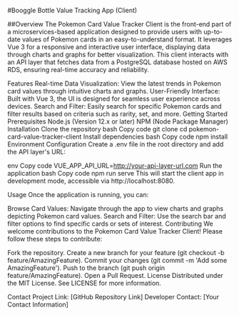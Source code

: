 #Booggle Bottle Value Tracking App (Client)

##Overview
The Pokemon Card Value Tracker Client is the front-end part of a microservices-based application designed to provide users with up-to-date values of Pokemon cards in an easy-to-understand format. It leverages Vue 3 for a responsive and interactive user interface, displaying data through charts and graphs for better visualization. This client interacts with an API layer that fetches data from a PostgreSQL database hosted on AWS RDS, ensuring real-time accuracy and reliability.

Features
Real-time Data Visualization: View the latest trends in Pokemon card values through intuitive charts and graphs.
User-Friendly Interface: Built with Vue 3, the UI is designed for seamless user experience across devices.
Search and Filter: Easily search for specific Pokemon cards and filter results based on criteria such as rarity, set, and more.
Getting Started
Prerequisites
Node.js (Version 12.x or later)
NPM (Node Package Manager)
Installation
Clone the repository
bash
Copy code
git clone <repository-url>
cd pokemon-card-value-tracker-client
Install dependencies
bash
Copy code
npm install
Environment Configuration
Create a .env file in the root directory and add the API layer's URL:

env
Copy code
VUE_APP_API_URL=http://your-api-layer-url.com
Run the application
bash
Copy code
npm run serve
This will start the client app in development mode, accessible via http://localhost:8080.

Usage
Once the application is running, you can:

Browse Card Values: Navigate through the app to view charts and graphs depicting Pokemon card values.
Search and Filter: Use the search bar and filter options to find specific cards or sets of interest.
Contributing
We welcome contributions to the Pokemon Card Value Tracker Client! Please follow these steps to contribute:

Fork the repository.
Create a new branch for your feature (git checkout -b feature/AmazingFeature).
Commit your changes (git commit -m 'Add some AmazingFeature').
Push to the branch (git push origin feature/AmazingFeature).
Open a Pull Request.
License
Distributed under the MIT License. See LICENSE for more information.

Contact
Project Link: [GitHub Repository Link]
Developer Contact: [Your Contact Information]